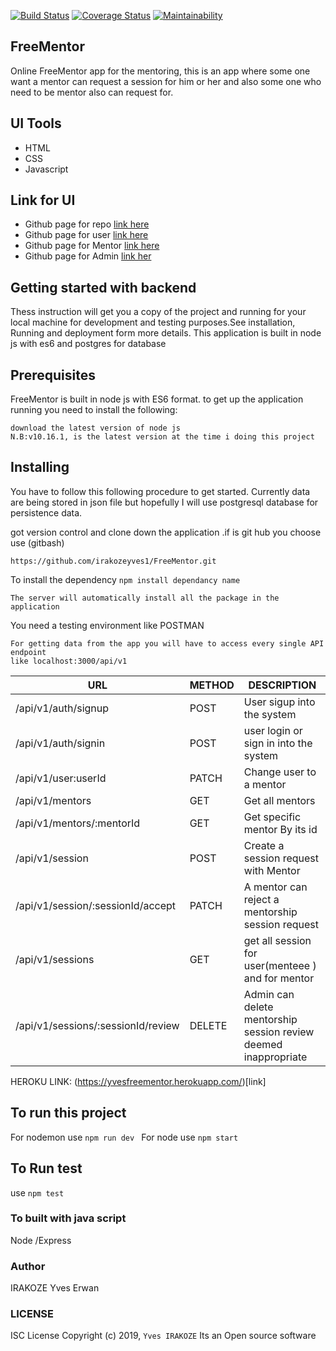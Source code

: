 [![Build Status](https://travis-ci.org/irakozeyves1/FreeMentor.svg?branch=develop)](https://travis-ci.org/irakozeyves1/FreeMentor)
[![Coverage Status](https://coveralls.io/repos/github/irakozeyves1/FreeMentor/badge.svg?branch=develop)](https://coveralls.io/github/irakozeyves1/FreeMentor?branch=develop)
[![Maintainability](https://api.codeclimate.com/v1/badges/805c92b1e42416c146a5/maintainability)](https://codeclimate.com/github/irakozeyves1/FreeMentor/maintainability)
## FreeMentor


Online FreeMentor app for the mentoring, this is an app where some one want a mentor can request a session for him or her 
and also some one who need to be mentor also can request for. 

## UI Tools
- HTML
- CSS
- Javascript
## Link for UI
- Github page for repo [link here](https://github.com/irakozeyves1/FreeMentor)
- Github page for user [link here](https://irakozeyves1.github.io/FreeMentor/UI)
- Github page for Mentor [link here](https://github.com/irakozeyves1/FreeMentor/blob/develop/UI/html/mentorpanel/mentorSession.html)
- Github page for Admin [link her ](https://github.com/irakozeyves1/FreeMentor/blob/develop/UI/html/adminpanel/adminpanel.html)
## Getting started with backend
Thess instruction will get you a copy of the project and running for your local machine for development and testing purposes.See installation, Running and deployment form more details. This application is built in node js with es6 and postgres for database

## Prerequisites
FreeMentor is built in node js with ES6 format. to get up the application running you need to install the following:
```
download the latest version of node js 
N.B:v10.16.1, is the latest version at the time i doing this project
```

## Installing 
You have to follow this following procedure to get started.
Currently data are being stored in json  file but hopefully I will use postgresql database for persistence data.

got version control and clone down the application .if is git hub you choose use (gitbash)

```
https://github.com/irakozeyves1/FreeMentor.git
```
To install the dependency ```npm install dependancy name ```
```
The server will automatically install all the package in the application
```
You need a testing environment like POSTMAN
```
For getting data from the app you will have to access every single API endpoint 
like localhost:3000/api/v1
```
|URL | METHOD | DESCRIPTION |
| ------ | ------ | ---------- |
| /api/v1/auth/signup | POST | User sigup into the system|
| /api/v1/auth/signin | POST |  user login or sign in into the system |
| /api/v1/user:userId | PATCH | Change user to a mentor|
| /api/v1/mentors | GET | Get all mentors|
| /api/v1/mentors/:mentorId |GET | Get specific mentor By its id |
| /api/v1/session | POST |Create a session request with Mentor |
| /api/v1/session/:sessionId/accept | PATCH |A mentor can reject a mentorship session request |
| /api/v1/sessions | GET | get all session for user(menteee ) and for mentor |
| /api/v1/sessions/:sessionId/review| DELETE | Admin can delete mentorship session review deemed inappropriate |

HEROKU LINK: (https://yvesfreementor.herokuapp.com/)[link]


## To run this project 
For nodemon use ``` npm run dev  ```
For node use ``` npm start ```
## To Run test 
use ``` npm test ```

### To built with java script 
Node /Express
### Author 
IRAKOZE Yves Erwan
### LICENSE
ISC License
Copyright (c) 2019, ``` Yves IRAKOZE ```
Its an Open source software











